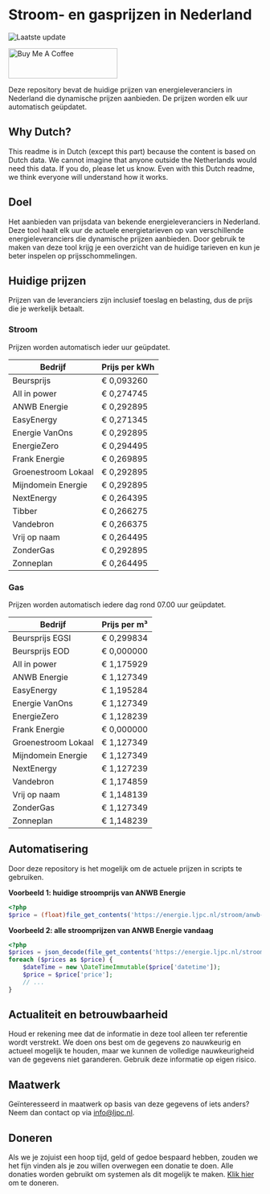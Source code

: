 # Stroom- en gasprijzen in Nederland

![Laatste update](https://img.shields.io/badge/laatste%20update-2024--05--04%2022%3A00%20CET-brightgreen)

<a href="https://www.buymeacoffee.com/Lars-" target="_blank"><img src="https://cdn.buymeacoffee.com/buttons/v2/default-orange.png" alt="Buy Me A Coffee" height="60" style="height: 60px !important;width: 217px !important;" ></a>

Deze repository bevat de huidige prijzen van energieleveranciers in Nederland die dynamische prijzen aanbieden. De prijzen worden elk uur automatisch geüpdatet.

## Why Dutch?

This readme is in Dutch (except this part) because the content is based on Dutch data. We cannot imagine that anyone outside the Netherlands would need this data. If you do, please let us know. Even with this Dutch readme, we think
everyone will understand how it works.

## Doel

Het aanbieden van prijsdata van bekende energieleveranciers in Nederland. Deze tool haalt elk uur de actuele energietarieven op van verschillende energieleveranciers die dynamische prijzen aanbieden. Door gebruik te maken van deze tool
krijg je een overzicht van de huidige tarieven en kun je beter inspelen op prijsschommelingen.

## Huidige prijzen

Prijzen van de leveranciers zijn inclusief toeslag en belasting, dus de prijs die je werkelijk betaalt.

### Stroom

Prijzen worden automatisch ieder uur geüpdatet.

 Bedrijf | Prijs per kWh 
---------|---------------
Beursprijs | € 0,093260
All in power | € 0,274745
ANWB Energie | € 0,292895
EasyEnergy | € 0,271345
Energie VanOns | € 0,292895
EnergieZero | € 0,294495
Frank Energie | € 0,269895
Groenestroom Lokaal | € 0,292895
Mijndomein Energie | € 0,292895
NextEnergy | € 0,264395
Tibber | € 0,266275
Vandebron | € 0,266375
Vrij op naam | € 0,264495
ZonderGas | € 0,292895
Zonneplan | € 0,264495


### Gas

Prijzen worden automatisch iedere dag rond 07.00 uur geüpdatet.

 Bedrijf | Prijs per m³ 
---------|--------------
Beursprijs EGSI | € 0,299834
Beursprijs EOD | € 0,000000
All in power | € 1,175929
ANWB Energie | € 1,127349
EasyEnergy | € 1,195284
Energie VanOns | € 1,127349
EnergieZero | € 1,128239
Frank Energie | € 0,000000
Groenestroom Lokaal | € 1,127349
Mijndomein Energie | € 1,127349
NextEnergy | € 1,127239
Vandebron | € 1,174859
Vrij op naam | € 1,148139
ZonderGas | € 1,127349
Zonneplan | € 1,148239


## Automatisering

Door deze repository is het mogelijk om de actuele prijzen in scripts te gebruiken.

**Voorbeeld 1: huidige stroomprijs van ANWB Energie**

```php
<?php
$price = (float)file_get_contents('https://energie.ljpc.nl/stroom/anwb-energie-nu.txt');

```

**Voorbeeld 2: alle stroomprijzen van ANWB Energie vandaag**

```php
<?php
$prices = json_decode(file_get_contents('https://energie.ljpc.nl/stroom/all-in-power-vandaag.json'),true);
foreach ($prices as $price) {
    $dateTime = new \DateTimeImmutable($price['datetime']);
    $price = $price['price'];
    // ...
}
```

## Actualiteit en betrouwbaarheid

Houd er rekening mee dat de informatie in deze tool alleen ter referentie wordt verstrekt. We doen ons best om de gegevens zo nauwkeurig en actueel mogelijk te houden, maar we kunnen de volledige nauwkeurigheid van de gegevens niet
garanderen. Gebruik deze informatie op eigen risico.

## Maatwerk

Geïnteresseerd in maatwerk op basis van deze gegevens of iets anders? Neem dan contact op
via [info@ljpc.nl](mailto:info@ljpc.nl?subject=Energie%20prijzen).

## Doneren

Als we je zojuist een hoop tijd, geld of gedoe bespaard hebben, zouden we het fijn vinden als je zou willen overwegen een
donatie te doen. Alle donaties worden gebruikt om systemen als dit mogelijk te
maken. [Klik hier](https://www.buymeacoffee.com/Lars-) om te doneren.
